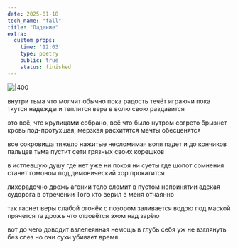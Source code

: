 ```yaml
---
date: 2025-01-18
tech_name: "fall"
title: "Падение"
extra:
  custom_props:
    time: '12:03'
    type: poetry
    public: true
    status: finished
---
```


![|400](/images/Pastedimage20250124163318.png)

внутри  тьма
что молчит обычно
пока радость течёт
играючи
пока ткутся надежды
и теплится
вера в волю свою
раздавится

это всё, что
крупицами собрано,
всё что было 
нутром согрето
брызнет кровь
под-протухшая, мерзкая
расхитятся мечты
обесценятся

все сокровища 
тяжело нажитые
несломимая воля
падет
и до кончиков пальцев
тьма пустит
сети грязных
своих корешков

в истлевшую душу
где нет уже 
ни покоя
ни суеты
где шопот сомнения
станет гомоном
под демонический хор
прокатится

лихорадочно
дрожь агонии
тело сломит
в пустом непринятии
адская судорога
в отречении
Того кто верил 
в меня отчаянно

так гаснет веры
слабой огонёк
с позором
заливается водою
под маской 
прячется та дрожь
что отзовётся эхом
над зарёю

вот до чего 
доводит
взлелеянная немощь
в глубь себя
уж не взглянуть 
без слез
но очи сухи
убивает время.